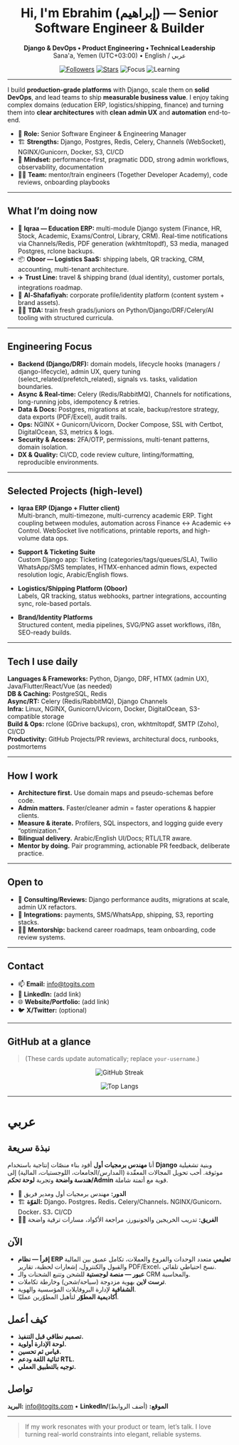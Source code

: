 <!--
Profile README — Ebrahim Hasan Alshaibani
Keep sections short & skimmable. Update "Now" and "Focus" quarterly.
-->

<h1 align="center">Hi, I'm Ebrahim (إبراهيم) — Senior Software Engineer & Builder</h1>

<p align="center">
  <b>Django & DevOps • Product Engineering • Technical Leadership</b><br/>
  Sana'a, Yemen (UTC+03:00) • English / عربي
</p>

<p align="center">
  <a href="https://github.com/your-username?tab=followers"><img alt="Followers" src="https://img.shields.io/github/followers/your-username?style=flat&label=Followers"></a>
  <a href="https://github.com/your-username"><img alt="Stars" src="https://img.shields.io/github/stars/your-username?style=flat&label=Stars"></a>
  <img alt="Focus" src="https://img.shields.io/badge/Focus-Django%20%7C%20ERP%20%7C%20Logistics-blue">
  <img alt="Learning" src="https://img.shields.io/badge/Learning-MPA%20%7C%20Systems%20Design-brightgreen">
</p>

---

I build **production-grade platforms** with Django, scale them on **solid DevOps**, and lead teams to ship **measurable business value**. I enjoy taking complex domains (education ERP, logistics/shipping, finance) and turning them into **clear architectures** with **clean admin UX** and **automation** end-to-end.

- 🧭 **Role:** Senior Software Engineer & Engineering Manager  
- 🏗️ **Strengths:** Django, Postgres, Redis, Celery, Channels (WebSocket), NGINX/Gunicorn, Docker, S3, CI/CD  
- 🧪 **Mindset:** performance-first, pragmatic DDD, strong admin workflows, observability, documentation  
- 🧑‍🏫 **Team:** mentor/train engineers (Together Developer Academy), code reviews, onboarding playbooks

---

## What I’m doing now

- 🚀 **Iqraa — Education ERP:** multi-module Django system (Finance, HR, Stock, Academic, Exams/Control, Library, CRM). Real-time notifications via Channels/Redis, PDF generation (wkhtmltopdf), S3 media, managed Postgres, rclone backups.
- 📦 **Oboor — Logistics SaaS:** shipping labels, QR tracking, CRM, accounting, multi-tenant architecture.
- ✈️ **Trust Line:** travel & shipping brand (dual identity), customer portals, integrations roadmap.
- 🪪 **Al-Shafafiyah:** corporate profile/identity platform (content system + brand assets).
- 👨‍🏫 **TDA:** train fresh grads/juniors on Python/Django/DRF/Celery/AI tooling with structured curricula.

---

## Engineering Focus

- **Backend (Django/DRF):** domain models, lifecycle hooks (managers / django-lifecycle), admin UX, query tuning (select_related/prefetch_related), signals vs. tasks, validation boundaries.
- **Async & Real-time:** Celery (Redis/RabbitMQ), Channels for notifications, long-running jobs, idempotency & retries.
- **Data & Docs:** Postgres, migrations at scale, backup/restore strategy, data exports (PDF/Excel), audit trails.
- **Ops:** NGINX + Gunicorn/Uvicorn, Docker Compose, SSL with Certbot, DigitalOcean, S3, metrics & logs.
- **Security & Access:** 2FA/OTP, permissions, multi-tenant patterns, domain isolation.
- **DX & Quality:** CI/CD, code review culture, linting/formatting, reproducible environments.

---

## Selected Projects (high-level)

- **Iqraa ERP (Django + Flutter client)**  
  Multi-branch, multi-timezone, multi-currency academic ERP. Tight coupling between modules, automation across Finance ↔️ Academic ↔️ Control. WebSocket live notifications, printable reports, and high-volume data ops.

- **Support & Ticketing Suite**  
  Custom Django app: Ticketing (categories/tags/queues/SLA), Twilio WhatsApp/SMS templates, HTMX-enhanced admin flows, expected resolution logic, Arabic/English flows.

- **Logistics/Shipping Platform (Oboor)**  
  Labels, QR tracking, status webhooks, partner integrations, accounting sync, role-based portals.

- **Brand/Identity Platforms**  
  Structured content, media pipelines, SVG/PNG asset workflows, i18n, SEO-ready builds.

---

## Tech I use daily

**Languages & Frameworks:** Python, Django, DRF, HTMX (admin UX), Java/Flutter/React/Vue (as needed)  
**DB & Caching:** PostgreSQL, Redis  
**Async/RT:** Celery (Redis/RabbitMQ), Django Channels  
**Infra:** Linux, NGINX, Gunicorn/Uvicorn, Docker, DigitalOcean, S3-compatible storage  
**Build & Ops:** rclone (GDrive backups), cron, wkhtmltopdf, SMTP (Zoho), CI/CD  
**Productivity:** GitHub Projects/PR reviews, architectural docs, runbooks, postmortems

---

## How I work

- **Architecture first.** Use domain maps and pseudo-schemas before code.  
- **Admin matters.** Faster/cleaner admin = faster operations & happier clients.  
- **Measure & iterate.** Profilers, SQL inspectors, and logging guide every “optimization.”  
- **Bilingual delivery.** Arabic/English UI/Docs; RTL/LTR aware.  
- **Mentor by doing.** Pair programming, actionable PR feedback, deliberate practice.

---

## Open to

- 🎯 **Consulting/Reviews:** Django performance audits, migrations at scale, admin UX refactors.  
- 🧩 **Integrations:** payments, SMS/WhatsApp, shipping, S3, reporting stacks.  
- 🧑‍🎓 **Mentorship:** backend career roadmaps, team onboarding, code review systems.

---

## Contact

- 📫 **Email:** info@togits.com  
- 💬 **LinkedIn:** (add link)  
- 🌐 **Website/Portfolio:** (add link)  
- 🐦 **X/Twitter:** (optional)

---

## GitHub at a glance

> (These cards update automatically; replace `your-username`.)
<p align="center">
  <img alt="GitHub Streak" src="https://streak-stats.demolab.com?user=your-username&theme=default&hide_border=true">
</p>
<p align="center">
  <img alt="Top Langs" src="https://github-readme-stats.vercel.app/api/top-langs/?username=your-username&layout=compact&hide_border=true">
</p>

---

# عربي

## نبذة سريعة

أنا **مهندس برمجيات أول** أقود بناء منصّات إنتاجية باستخدام **Django** وبنية تشغيلية موثوقة. أحب تحويل المجالات المعقّدة (المدارس/الجامعات، اللوجستيات، المالية) إلى **هندسة واضحة** وتجربة **لوحة تحكم/Admin** قوية مع أتمتة شاملة.

- 🧭 **الدور:** مهندس برمجيات أول ومدير فريق  
- 🏗️ **القوّة:** Django، Postgres، Redis، Celery/Channels، NGINX/Gunicorn، Docker، S3، CI/CD  
- 🧑‍🏫 **الفريق:** تدريب الخريجين والجونيورز، مراجعة الأكواد، مسارات ترقية واضحة

## الآن

- **إقرأ — نظام ERP تعليمي** متعدد الوحدات والفروع والعملات، تكامل عميق بين المالية والقبول والكنترول، إشعارات لحظية، تقارير PDF/Excel، نسخ احتياطي تلقائي.  
- **عبور — منصة لوجستية** للشحن وتتبع الشحنات والـ CRM والمحاسبة.  
- **ترست لاين** بهوية مزدوجة (سياحة/شحن) وخارطة تكاملات.  
- **الشفافية** لإدارة البروفايلات المؤسسية والهوية.  
- **أكاديمية المطوّر** لتأهيل المطوّرين عمليًا.

## كيف أعمل

- **تصميم نطاقي قبل التنفيذ.**  
- **لوحة الإدارة أولوية.**  
- **قياس ثم تحسين.**  
- **ثنائية اللغة ودعم RTL.**  
- **توجيه بالتطبيق العملي.**

## تواصل

**البريد:** info@togits.com • **LinkedIn/الموقع:** (أضف الروابط)

---

> If my work resonates with your product or team, let’s talk. I love turning real-world constraints into elegant, reliable systems.

